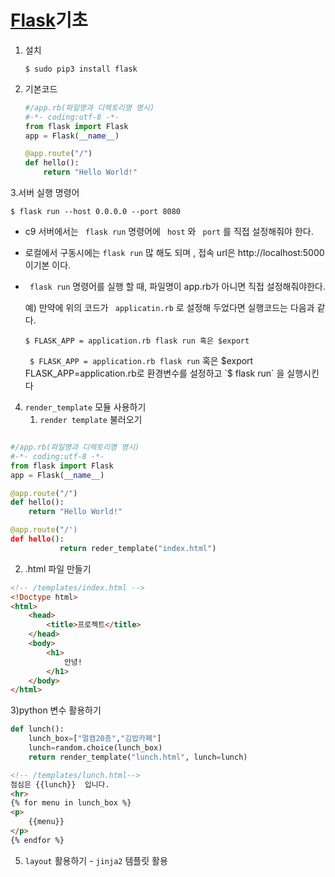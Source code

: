 

  #  [Flask](http://flask.pocoo.org/)기초



1. 설치

   ```
   $ sudo pip3 install flask
   ```


2. 기본코드

   ``` python
   #/app.rb(파일명과 디렉토리명 명시)
   #-*- coding:utf-8 -*-
   from flask import Flask
   app = Flask(__name__)
   
   @app.route("/")
   def hello():
       return "Hello World!"
   
   ```

3.서버 실행 명령어

```
$ flask run --host 0.0.0.0 --port 8080
```

* c9 서버에서는 ` flask run`  명령어에 ` host` 와 ` port` 를 직접 설정해줘야 한다.

* 로컬에서 구동시에는 `flask run` 많  해도 되며 , 접속 url은 http://localhost:5000 이기본 이다.

* ` flask run`  명령어를 실행 할 때, 파일명이 app.rb가 아니면 직접 설정해줘야한다.

  예) 만약에 위의 코드가 ` applicatin.rb` 로 설정해 두었다면 실행코드는 다음과 같다.

  ```
  $ FLASK_APP = application.rb flask run 혹은 $export 
  ```

  ` $ FLASK_APP = application.rb flask run`  혹은 $export FLASK_APP=application.rb로 환경변수를 설정하고 `$ flask run` 을 실행시킨다

4. `render_template`  모듈 사용하기
   1.  `render template` 불러오기

```python

#/app.rb(파일명과 디렉토리명 명시)
#-*- coding:utf-8 -*-
from flask import Flask
app = Flask(__name__)

@app.route("/")
def hello():
    return "Hello World!"

@app.route("/')
def hello():
           return reder_template("index.html")
```

2) .html 파일 만들기

```html
<!-- /templates/index.html -->
<!Doctype html>
<html>
    <head>
        <title>프로젝트</title>
    </head>
    <body>
        <h1>
            안녕!
        </h1>
    </body>
</html>
```

3)python 변수 활용하기

```python
def lunch():
    lunch_box=["멀캠20층","김밥카페"]
    lunch=random.choice(lunch_box)
    return render_template("lunch.html", lunch=lunch)
```

```html
<!-- /templates/lunch.html-->
점심은 {{lunch}}  입니다.
<hr>
{% for menu in lunch_box %}
<p>
    {{menu}}
</p>
{% endfor %}

```



5. `layout` 활용하기 - `jinja2`  템플릿 활용